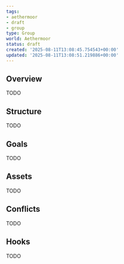 ```yaml
---
tags:
- aethermoor
- draft
- group
type: Group
world: Aethermoor
status: draft
created: '2025-08-11T13:08:45.754543+00:00'
updated: '2025-08-11T13:08:51.219886+00:00'
---
```



## Overview

TODO
## Structure

TODO
## Goals

TODO
## Assets

TODO
## Conflicts

TODO
## Hooks

TODO
